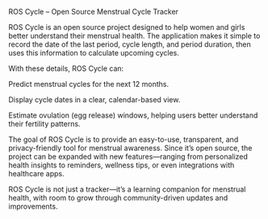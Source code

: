 ROS Cycle – Open Source Menstrual Cycle Tracker

ROS Cycle is an open source project designed to help women and girls better understand their menstrual health. The application makes it simple to record the date of the last period, cycle length, and period duration, then uses this information to calculate upcoming cycles.

With these details, ROS Cycle can:

Predict menstrual cycles for the next 12 months.

Display cycle dates in a clear, calendar-based view.

Estimate ovulation (egg release) windows, helping users better understand their fertility patterns.

The goal of ROS Cycle is to provide an easy-to-use, transparent, and privacy-friendly tool for menstrual awareness. Since it’s open source, the project can be expanded with new features—ranging from personalized health insights to reminders, wellness tips, or even integrations with healthcare apps.

ROS Cycle is not just a tracker—it’s a learning companion for menstrual health, with room to grow through community-driven updates and improvements.
